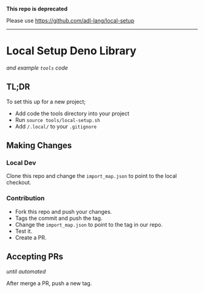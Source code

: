 
**This repo is deprecated**

Please use https://github.com/adl-lang/local-setup

----------------------

# Local Setup Deno Library
_and example `tools` code_

## TL;DR

To set this up for a new project;
- Add code the tools directory into your project
- Run `source tools/local-setup.sh`
- Add `/.local/` to your `.gitignore`

## Making Changes

### Local Dev

Clone this repo and change the `import_map.json` to point to the local checkout.

### Contribution

- Fork this repo and push your changes.
- Tags the commit and push the tag.
- Change the `import_map.json` to point to the tag in our repo.
- Test it.
- Create a PR.

## Accepting PRs

_until automated_

After merge a PR, push a new tag.
